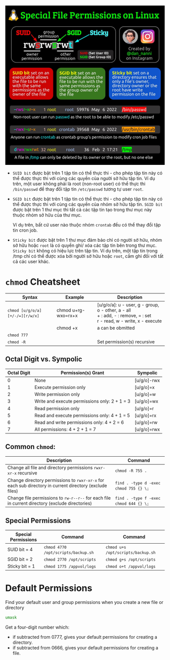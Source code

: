 ![ImportedPhoto.735544807.208783](file_permissions/img/ImportedPhoto.735544807.208783.jpeg)

- `SUID bit` được bật trên 1 tập tin có thể thực thi - cho phép tập tin này có thể được thực thi với cùng các quyền của người sở hữu tập tin.
  Ví dụ trên, một user không phải là root (non-root user) có thể thực thi `/bin/passwd` để thay đổi tập tin `/etc/passwd` tương tự user `root`.

- `SGID bit` được bật trên 1 tập tin có thể thực thi - cho phép tập tin này có thể được thực thi với cùng các quyền của nhóm sở hữu tập tin.
  `SGID bit` được bật trên 1 thư mục thì tất cả các tập tin tạo trong thư mục này thuộc nhóm sở hữu của thư mục.

  Ví dụ trên, bất cứ user nào thuộc nhóm `crontab` đều có thể thay đổi tập tin cron job.

- `Sticky bit` được bật trên 1 thư mục đảm bảo chỉ có người sở hữu, nhóm sở hữu hoặc `root` là có quyền ghi/ xóa các tập tin bên trong thư mục. 
  `Sticky bit` không có hiệu lực trên tập tin.
  Ví dụ trên, một tập tin trong /tmp chỉ có thể được xóa bởi người sở hữu hoặc `root`, cấm ghi đối với tất cả các user khác.

# `chmod` Cheatsheet

| Syntax                          | Example             | Description                                                  |
| ------------------------------- | ------------------- | ------------------------------------------------------------ |
| `chmod [u/g/o/a][+/-/=][r/w/x]` | chmod u+rg-wxo=rx+x | [u/g/o/a]: u - user, g - group, o - other, a - all<br />+ : add, - : remove, = : set<br />r - read, w - write, x - execute |
|                                 | chmod +x            | a can be obmitted                                            |
| `chmod 777`                     |                     |                                                              |
| `chmod -R`                      |                     | Set permission(s) recursive                                  |

## Octal Digit vs. Sympolic

| Octal Digit | Permission(s) Grant                           | Sympolic    |
| ----------- | --------------------------------------------- | ----------- |
| 0           | None                                          | [u/g/o]-rwx |
| 1           | Execute permission only                       | [u/g/o]=x   |
| 2           | Write permission only                         | [u/g/o]=w   |
| 3           | Write and execute permissions only: 2 + 1 = 3 | [u/g/o]=wx  |
| 4           | Read permission only                          | [u/g/o]=r   |
| 5           | Read and execute permissions only: 4 + 1 = 5  | [u/g/o]=rx  |
| 6           | Read and write permissions only: 4 + 2 = 6    | [u/g/o]=rw  |
| 7           | All permissions: 4 + 2 + 1 = 7                | [u/g/o]=rwx |

## Common `chmod`:

| Description                                                  | Command                                |
| ------------------------------------------------------------ | -------------------------------------- |
| Change all file and directory permissions `rwxr-xr-x` recursive | `chmod -R 755 .`                       |
| Change directory permissions to `rwxr-xr-x` for each sub directory in current directory (exclude files) | `find . -type d -exec chmod 755 {} \;` |
| Change file permissions to `rw-r--r--` for each file in current directory (exclude directories) | `find . -type f -exec chmod 644 {} \;` |

## Special Permissions

| Special Permissions | Command                             | Command                            |
| ------------------- | ----------------------------------- | ---------------------------------- |
| SUID bit = 4        | `chmod 4770 /opt/scripts/backup.sh` | `chmod u+s /opt/scripts/backup.sh` |
| SGID bit = 2        | `chmod 2770 /opt/scripts`           | `chmod g+s /opt/scripts`           |
| Sticky bit = 1      | `chmod 1775 /appvol/logs`           | `chmod o+t /appvol/logs`           |

# Default Permissions

Find your default user and group permissions when you create a new file or directory

```sh
umask
```

Get a four-digit number which:

- if subtracted from 0777, gives your default permissions for creating a directory.
- if subtracted from 0666, gives your default permissions for creating a file.